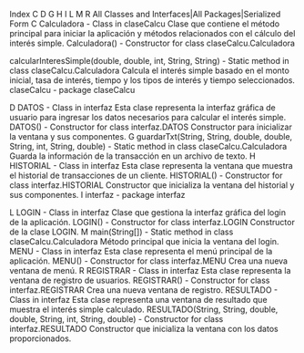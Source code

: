 Index
C D G H I L M R 
All Classes and Interfaces|All Packages|Serialized Form
C
Calculadora - Class in claseCalcu
Clase que contiene el método principal para iniciar la aplicación y métodos relacionados con el cálculo del interés simple.
Calculadora() - Constructor for class claseCalcu.Calculadora
 
calcularInteresSimple(double, double, int, String, String) - Static method in class claseCalcu.Calculadora
Calcula el interés simple basado en el monto inicial, tasa de interés, tiempo y los tipos de interés y tiempo seleccionados.
claseCalcu - package claseCalcu
 
D
DATOS - Class in interfaz
Esta clase representa la interfaz gráfica de usuario para ingresar los datos necesarios para calcular el interés simple.
DATOS() - Constructor for class interfaz.DATOS
Constructor para inicializar la ventana y sus componentes.
G
guardarTxt(String, String, double, double, String, int, String, double) - Static method in class claseCalcu.Calculadora
Guarda la información de la transacción en un archivo de texto.
H
HISTORIAL - Class in interfaz
Esta clase representa la ventana que muestra el historial de transacciones de un cliente.
HISTORIAL() - Constructor for class interfaz.HISTORIAL
Constructor que inicializa la ventana del historial y sus componentes.
I
interfaz - package interfaz
 
L
LOGIN - Class in interfaz
Clase que gestiona la interfaz gráfica del login de la aplicación.
LOGIN() - Constructor for class interfaz.LOGIN
Constructor de la clase LOGIN.
M
main(String[]) - Static method in class claseCalcu.Calculadora
Método principal que inicia la ventana del login.
MENU - Class in interfaz
Esta clase representa el menú principal de la aplicación.
MENU() - Constructor for class interfaz.MENU
Crea una nueva ventana de menú.
R
REGISTRAR - Class in interfaz
Esta clase representa la ventana de registro de usuarios.
REGISTRAR() - Constructor for class interfaz.REGISTRAR
Crea una nueva ventana de registro.
RESULTADO - Class in interfaz
Esta clase representa una ventana de resultado que muestra el interés simple calculado.
RESULTADO(String, String, double, double, String, int, String, double) - Constructor for class interfaz.RESULTADO
Constructor que inicializa la ventana con los datos proporcionados.
